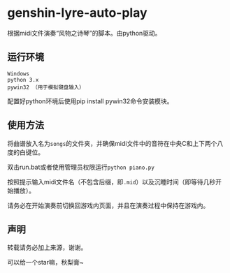 # genshin-lyre-auto-play
根据midi文件演奏“风物之诗琴”的脚本。由python驱动。

## 运行环境

```
Windows
python 3.x
pywin32 （用于模拟键盘输入）
```

配置好python环境后使用pip install pywin32命令安装模块。

## 使用方法

将曲谱放入名为`songs`的文件夹，并确保midi文件中的音符在中央C和上下两个八度的白键位。

双击run.bat或者使用管理员权限运行`python piano.py`

按照提示输入midi文件名（不包含后缀，即`.mid`）以及沉睡时间（即等待几秒开始播放）。

请务必在开始演奏前切换回游戏内页面，并且在演奏过程中保持在游戏内。

## 声明

转载请务必加上来源，谢谢。

可以给一个star嘛，秋梨膏~
